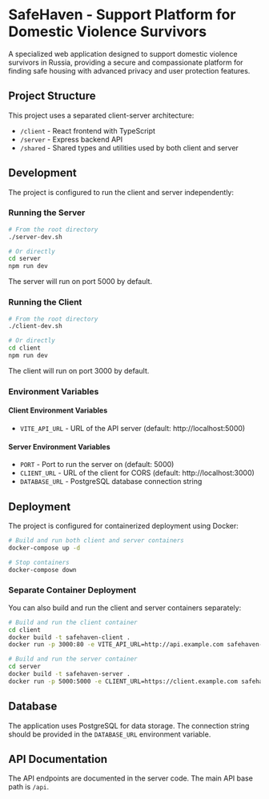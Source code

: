 # SafeHaven - Support Platform for Domestic Violence Survivors

A specialized web application designed to support domestic violence survivors in Russia, providing a secure and compassionate platform for finding safe housing with advanced privacy and user protection features.

## Project Structure

This project uses a separated client-server architecture:

- `/client` - React frontend with TypeScript
- `/server` - Express backend API
- `/shared` - Shared types and utilities used by both client and server

## Development

The project is configured to run the client and server independently:

### Running the Server

```bash
# From the root directory
./server-dev.sh

# Or directly
cd server
npm run dev
```

The server will run on port 5000 by default.

### Running the Client

```bash
# From the root directory
./client-dev.sh

# Or directly
cd client
npm run dev
```

The client will run on port 3000 by default.

### Environment Variables

#### Client Environment Variables
- `VITE_API_URL` - URL of the API server (default: http://localhost:5000)

#### Server Environment Variables
- `PORT` - Port to run the server on (default: 5000)
- `CLIENT_URL` - URL of the client for CORS (default: http://localhost:3000)
- `DATABASE_URL` - PostgreSQL database connection string

## Deployment

The project is configured for containerized deployment using Docker:

```bash
# Build and run both client and server containers
docker-compose up -d

# Stop containers
docker-compose down
```

### Separate Container Deployment

You can also build and run the client and server containers separately:

```bash
# Build and run the client container
cd client
docker build -t safehaven-client .
docker run -p 3000:80 -e VITE_API_URL=http://api.example.com safehaven-client

# Build and run the server container
cd server
docker build -t safehaven-server .
docker run -p 5000:5000 -e CLIENT_URL=https://client.example.com safehaven-server
```

## Database

The application uses PostgreSQL for data storage. The connection string should be provided in the `DATABASE_URL` environment variable.

## API Documentation

The API endpoints are documented in the server code. The main API base path is `/api`.
